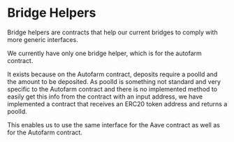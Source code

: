 # Bridge Helpers

Bridge helpers are contracts that help our current bridges to comply with more generic interfaces.

We currently have only one bridge helper, which is for the autofarm contract.

It exists because on the Autofarm contract, deposits require a poolId and the amount to be deposited. As poolId is something not standard and very specific to the Autofarm contract and there is no implemented method to easily get this info from the contract with an input address, we have implemented a contract that receives an ERC20 token address and returns a poolId.

This enables us to use the same interface for the Aave contract as well as for the Autofarm contract.

